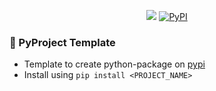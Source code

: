 <p align="center">
  <a href="https://github.com/<USER>/<REPOSITORY>/actions/workflows/publish.yml"><img src="https://github.com/<USER>/<REPOSITORY>/actions/workflows/publish.yml/badge.svg"></a>
  <a href="https://pypi.org/project/<PROJECT_NAME>"><img alt="PyPI" src="https://img.shields.io/pypi/v/<PROJECT_NAME>?label=PyPI%20Package%20Version&logo=pypi&logoColor=white&style=plastic"></a>
</p>

### 🔰 PyProject Template
- Template to create python-package on [pypi](https://pypi.org)
- Install using `pip install <PROJECT_NAME>`